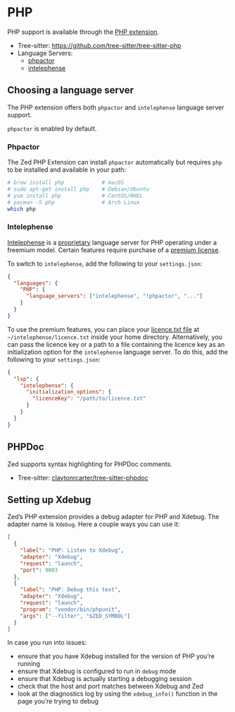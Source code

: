 # PHP

PHP support is available through the [PHP extension](https://github.com/zed-extensions/php).

- Tree-sitter: https://github.com/tree-sitter/tree-sitter-php
- Language Servers:
  - [phpactor](https://github.com/phpactor/phpactor)
  - [intelephense](https://github.com/bmewburn/vscode-intelephense/)

## Choosing a language server

The PHP extension offers both `phpactor` and `intelephense` language server support.

`phpactor` is enabled by default.

### Phpactor

The Zed PHP Extension can install `phpactor` automatically but requires `php` to be installed and available in your path:

```sh
# brew install php            # macOS
# sudo apt-get install php    # Debian/Ubuntu
# yum install php             # CentOS/RHEL
# pacman -S php               # Arch Linux
which php
```

### Intelephense

[Intelephense](https://intelephense.com/) is a [proprietary](https://github.com/bmewburn/vscode-intelephense/blob/master/LICENSE.txt#L29) language server for PHP operating under a freemium model. Certain features require purchase of a [premium license](https://intelephense.com/).

To switch to `intelephense`, add the following to your `settings.json`:

```json [settings]
{
  "languages": {
    "PHP": {
      "language_servers": ["intelephense", "!phpactor", "..."]
    }
  }
}
```

To use the premium features, you can place your [licence.txt file](https://intelephense.com/faq.html) at `~/intelephense/licence.txt` inside your home directory. Alternatively, you can pass the licence key or a path to a file containing the licence key as an initialization option for the `intelephense` language server. To do this, add the following to your `settings.json`:

```json [settings]
{
  "lsp": {
    "intelephense": {
      "initialization_options": {
        "licenceKey": "/path/to/licence.txt"
      }
    }
  }
}
```

## PHPDoc

Zed supports syntax highlighting for PHPDoc comments.

- Tree-sitter: [claytonrcarter/tree-sitter-phpdoc](https://github.com/claytonrcarter/tree-sitter-phpdoc)

## Setting up Xdebug

Zed’s PHP extension provides a debug adapter for PHP and Xdebug. The adapter name is `Xdebug`. Here a couple ways you can use it:

```json
[
  {
    "label": "PHP: Listen to Xdebug",
    "adapter": "Xdebug",
    "request": "launch",
    "port": 9003
  },
  {
    "label": "PHP: Debug this test",
    "adapter": "Xdebug",
    "request": "launch",
    "program": "vendor/bin/phpunit",
    "args": ["--filter", "$ZED_SYMBOL"]
  }
]
```

In case you run into issues:

- ensure that you have Xdebug installed for the version of PHP you’re running
- ensure that Xdebug is configured to run in `debug` mode
- ensure that Xdebug is actually starting a debugging session
- check that the host and port matches between Xdebug and Zed
- look at the diagnostics log by using the `xdebug_info()` function in the page you’re trying to debug

